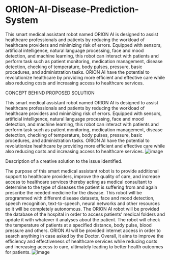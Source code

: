 # ORION-AI-Disease-Prediction-System

This smart medical assistant robot named ORION AI is designed to assist healthcare professionals and patients by reducing the workload of healthcare providers and minimizing risk of errors. Equipped with sensors, artificial intelligence, natural language processing, face and mood detection, and machine learning, this robot can interact with patients and perform task such as patient monitoring, medication management, disease detection, checking of temperature, body pulses, pressure, basic procedures, and administration tasks.
ORION AI have the potential to revolutionize healthcare by providing more efficient and effective care while also reducing costs and increasing access to healthcare services.

CONCEPT BEHIND PROPOSED SOLUTION

This smart medical assistant robot named ORION AI is designed to assist healthcare professionals and patients by reducing the workload of healthcare providers and minimizing risk of errors. Equipped with sensors, artificial intelligence, natural language processing, face and mood detection, and machine learning, this robot can interact with patients and perform task such as patient monitoring, medication management, disease detection, checking of temperature, body pulses, pressure, basic procedures, and administration tasks.
ORION AI have the potential to revolutionize healthcare by providing more efficient and effective care while also reducing costs and increasing access to healthcare services.
![image](https://github.com/Xploiit/ORION-AI-Disease-Prediction-System/assets/126901566/936c2808-1f3c-46b2-9555-8d4187d53eb5)

Description of a creative solution to the issue identified.

The purpose of this smart medical assistant robot is to provide additional support to healthcare providers, improve the quality of care, and increase access to healthcare services thereby acting as medical consultant to determine to the type of diseases the patient is suffering from and again prescribe the needed medicine for the disease. This robot will be programmed with different disease datasets, face and mood detection, speech recognition, text-to-speech, neural networks and other resources so it will be completely autonomous.
The ORION AI robot will be provided the database of the hospital in order to access patients’ medical folders and update it with whatever it analyses about the patient. The robot will check the temperature of patients at a specified distance, body pulse, blood pressure and others. ORION AI will be provided internet access in order to search anything in case asked by the Doctor.
Overall, it aims to improve the efficiency and effectiveness of healthcare services while reducing costs and increasing access to care, ultimately leading to better health outcomes for patients.
![image](https://github.com/Xploiit/ORION-AI-Disease-Prediction-System/assets/126901566/ebcd9219-6f7e-407c-a8d6-11131d1919ac)
